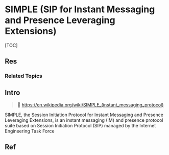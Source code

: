 # SIMPLE (SIP for Instant Messaging and Presence Leveraging Extensions)

[TOC]



## Res
### Related Topics



## Intro
> 🔗 https://en.wikipedia.org/wiki/SIMPLE_(instant_messaging_protocol)

SIMPLE, the Session Initiation Protocol for Instant Messaging and Presence Leveraging Extensions, is an instant messaging (IM) and presence protocol suite based on Session Initiation Protocol (SIP) managed by the Internet Engineering Task Force



## Ref
